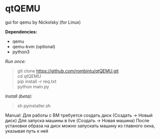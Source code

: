 # qtQEMU
gui for qemu by Nickolsky (for Linux)

**Dependencies:**
- qemu
- qemu-kvm (optional)
- python3

*Run once:*
> git clone https://github.com/rombintu/qtQEMU.git  
> cd qtQEMU  
> pip install -r req.txt  
> python main.py  

*Install (beta):*
> sh pyinstaller.sh

Manual:
Для работы с ВМ требуется создать диск (Создать -> Новый диск)
Для запуска машины в live (Создать -> Новая машина)
После установки образа на диск можно запускать машину из главного окна, указывая путь к ней
